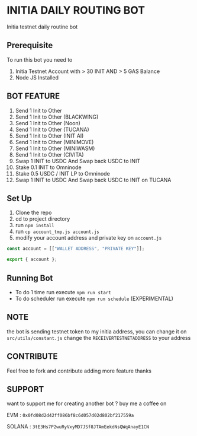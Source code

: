 # INITIA DAILY ROUTING BOT

Initia testnet daily routine bot

## Prerequisite

To run this bot you need to

1. Initia Testnet Account with > 30 INIT AND > 5 GAS Balance
2. Node JS Installed

## BOT FEATURE

1. Send 1 Init to Other
2. Send 1 Init to Other (BLACKWING)
3. Send 1 Init to Other (Noon)
4. Send 1 Init to Other (TUCANA)
5. Send 1 Init to Other (INIT AI)
6. Send 1 Init to Other (MINIMOVE)
7. Send 1 Init to Other (MINIWASM)
8. Send 1 Init to Other (CIVITA)
9. Swap 1 INIT to USDC And Swap back USDC to INIT
10. Stake 0.1 INIT to Omninode
11. Stake 0.5 USDC / INIT LP to Omninode
12. Swap 1 INIT to USDC And Swap back USDC to INIT on TUCANA

## Set Up

1. Clone the repo
2. cd to project directory
3. run `npm install`
4. run `cp account_tmp.js account.js`
5. modify your account address and private key on `account.js`

```js
const account = [["WALLET ADDRESS", "PRIVATE KEY"]];

export { account };
```

## Running Bot

- To do 1 time run execute `npm run start`
- To do scheduler run execute `npm run schedule` (EXPERIMENTAL)

## NOTE

the bot is sending testnet token to my initia address, you can change it on
`src/utils/constant.js` change the `RECEIVERTESTNETADDRESS` to your address

## CONTRIBUTE

Feel free to fork and contribute adding more feature thanks

## SUPPORT

want to support me for creating another bot ?
buy me a coffee on

EVM : `0x0fd08d2d42ff086bf8c6d057d02d802bf217559a`

SOLANA : `3tE3Hs7P2wuRyVxyMD7JSf8JTAmEekdNsQWqAnayE1CN`
